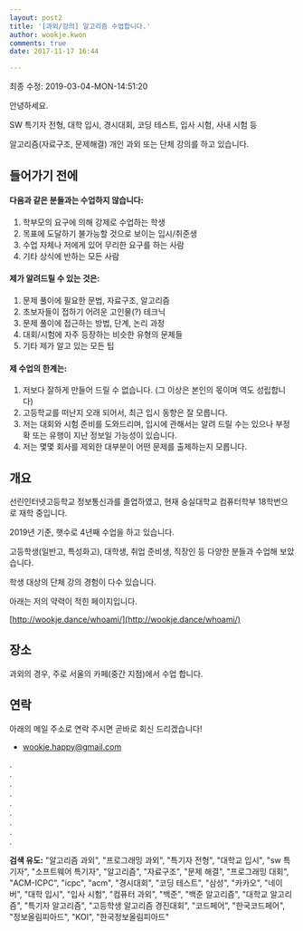 ```yaml
---
layout: post2
title: '[과외/강의] 알고리즘 수업합니다.'
author: wookje.kwon
comments: true
date: 2017-11-17 16:44

---
```


최종 수정: 2019-03-04-MON-14:51:20

안녕하세요.

SW 특기자 전형, 대학 입시, 경시대회, 코딩 테스트, 입사 시험, 사내 시험 등

알고리즘(자료구조, 문제해결) 개인 과외 또는 단체 강의를 하고 있습니다.

## 들어가기 전에

#### 다음과 같은 분들과는 수업하지 않습니다:  

1. 학부모의 요구에 의해 강제로 수업하는 학생  
2. 목표에 도달하기 불가능할 것으로 보이는 입시/취준생  
3. 수업 자체나 저에게 있어 무리한 요구를 하는 사람  
4. 기타 상식에 반하는 모든 사람  

#### 제가 알려드릴 수 있는 것은:  

1. 문제 풀이에 필요한 문법, 자료구조, 알고리즘  
2. 초보자들이 접하기 어려운 고인물(?) 테크닉  
3. 문제 풀이에 접근하는 방법, 단계, 논리 과정  
4. 대회/시험에 자주 등장하는 비슷한 유형의 문제들  
5. 기타 제가 알고 있는 모든 팁  

#### 제 수업의 한계는:  

1. 저보다 잘하게 만들어 드릴 수 없습니다. (그 이상은 본인의 몫이며 역도 성립합니다)  
2. 고등학교를 떠난지 오래 되어서, 최근 입시 동향은 잘 모릅니다.  
3. 저는 대회와 시험 준비를 도와드리며, 입시에 관해서는 알려 드릴 수는 있으나 부정확 또는 유행이 지난 정보일 가능성이 있습니다.  
4. 저는 몇몇 회사를 제외한 대부분이 어떤 문제를 출제하는지 모릅니다.  

## 개요

선린인터넷고등학교 정보통신과를 졸업하였고, 현재 숭실대학교 컴퓨터학부 18학번으로 재학 중입니다.

2019년 기준, 햇수로 4년째 수업을 하고 있습니다.

고등학생(일반고, 특성화고), 대학생, 취업 준비생, 직장인 등 다양한 분들과 수업해 보았습니다.

학생 대상의 단체 강의 경험이 다수 있습니다.

아래는 저의 약력이 적힌 페이지입니다.

[http://wookje.dance/whoami/](http://wookje.dance/whoami/)

## 장소

과외의 경우, 주로 서울의 카페(중간 지점)에서 수업 합니다.

## 연락

아래의 메일 주소로 연락 주시면 곧바로 회신 드리겠습니다!

* [wookje.happy@gmail.com](wookje.happy@gmail.com)
  
.  
.  
.  
.  
.  
.  
.  
.  
.  
  
**검색 유도:** "알고리즘 과외", "프로그래밍 과외", "특기자 전형", "대학교 입시", "sw 특기자", "소프트웨어 특기자", "알고리즘", "자료구조", "문제 해결", "프로그래밍 대회", "ACM-ICPC", "icpc", "acm", "경시대회", "코딩 테스트", "삼성", "카카오", "네이버", "대학 입시", "입사 시험", "컴퓨터 과외", "백준", "백준 알고리즘", "대학교 알고리즘", "특기자 알고리즘", "고등학생 알고리즘 경진대회", "코드페어", "한국코드페어", "정보올림피아드", "KOI", "한국정보올림피아드"